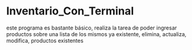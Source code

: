 # Inventario_Con_Terminal
este programa es bastante básico, realiza la tarea de poder ingresar productos sobre una lista de los mismos ya existente, elimina, actualiza, modifica, productos existentes
